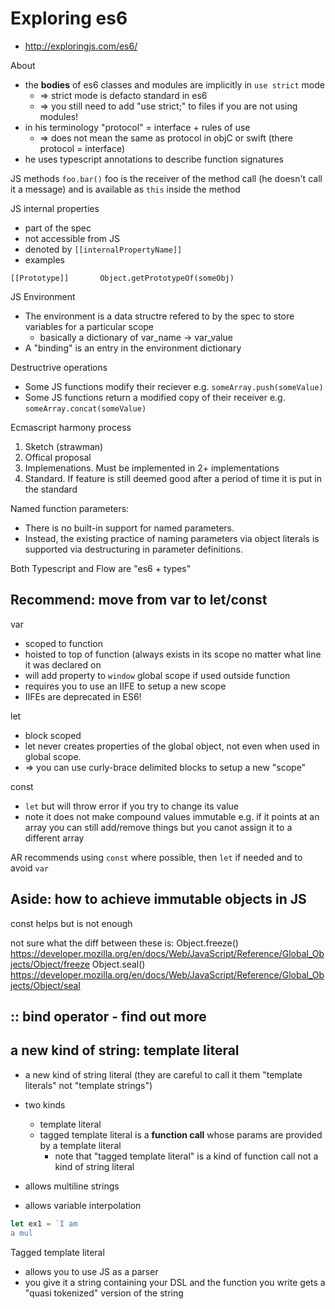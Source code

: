 # Exploring es6

- <http://exploringjs.com/es6/>

About

- the **bodies** of es6 classes and modules are implicitly in `use strict` mode
    - => strict mode is defacto standard in es6
    - => you still need to add "use strict;" to files if you are not using
      modules!
- in his terminology "protocol" = interface + rules of use
    - => does not mean the same as protocol in objC or swift (there protocol =
      interface)
- he uses typescript annotations to describe function signatures

JS methods `foo.bar()` foo is the receiver of the method call (he doesn't call
it a message) and is available as `this` inside the method

JS internal properties

- part of the spec
- not accessible from JS
- denoted by `[[internalPropertyName]]`
- examples

```
[[Prototype]]       Object.getPrototypeOf(someObj)
```

JS Environment

- The environment is a data structre refered to by the spec to store variables
  for a particular scope
    - basically a dictionary of var_name -> var_value
- A "binding" is an entry in the environment dictionary

Destructrive operations

- Some JS functions modify their reciever e.g. `someArray.push(someValue)`
- Some JS functions return a modified copy of their receiver e.g.
  `someArray.concat(someValue)`

Ecmascript harmony process

1. Sketch (strawman)
1. Offical proposal
1. Implemenations. Must be implemented in 2+ implementations
1. Standard. If feature is still deemed good after a period of time it is put in
   the standard

Named function parameters:

- There is no built-in support for named parameters.
- Instead, the existing practice of naming parameters via object literals is
  supported via destructuring in parameter definitions.

Both Typescript and Flow are "es6 + types"

## Recommend: move from var to let/const

var

- scoped to function
- hoisted to top of function (always exists in its scope no matter what line it
  was declared on
- will add property to `window` global scope if used outside function
- requires you to use an IIFE to setup a new scope
- IIFEs are deprecated in ES6!

let

- block scoped
- let never creates properties of the global object, not even when used in
  global scope.
- => you can use curly-brace delimited blocks to setup a new "scope"

const

- `let` but will throw error if you try to change its value
- note it does not make compound values immutable e.g. if it points at an array
  you can still add/remove things but you canot assign it to a different array

AR recommends using `const` where possible, then `let` if needed and to avoid
`var`

## Aside: how to achieve immutable objects in JS

const helps but is not enough

not sure what the diff between these is: Object.freeze()
https://developer.mozilla.org/en/docs/Web/JavaScript/Reference/Global_Objects/Object/freeze
Object.seal()
https://developer.mozilla.org/en/docs/Web/JavaScript/Reference/Global_Objects/Object/seal

## :: bind operator - find out more

## a new kind of string: template literal

- a new kind of string literal (they are careful to call it them "template
  literals" not "template strings")
- two kinds
    - template literal
    - tagged template literal is a **function call** whose params are provided
      by a template literal
        - note that "tagged template literal" is a kind of function call not a
          kind of string literal

- allows multiline strings
- allows variable interpolation

```js
let ex1 = `I am
a mul
```

Tagged template literal

- allows you to use JS as a parser
- you give it a string containing your DSL and the function you write gets a
  "quasi tokenized" version of the string
